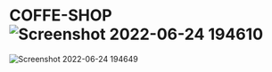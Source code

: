 # COFFE-SHOP![Screenshot 2022-06-24 194610](https://user-images.githubusercontent.com/73438667/175560153-db6a0031-9c5d-47c0-a9af-5250c72432b1.png)
![Screenshot 2022-06-24 194649](https://user-images.githubusercontent.com/73438667/175560156-33479943-9f71-40e1-8acc-7a3f89116784.png)
